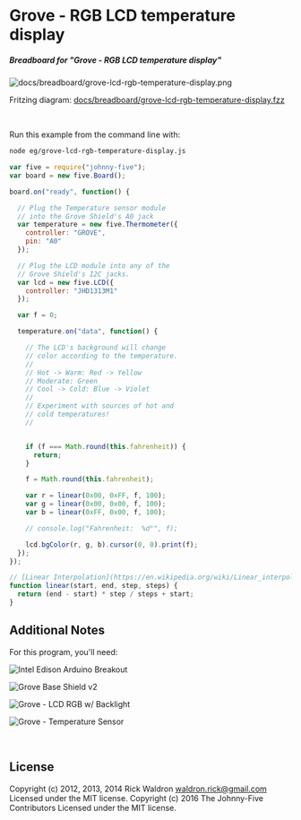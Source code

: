<!--remove-start-->

# Grove - RGB LCD temperature display

<!--remove-end-->






##### Breadboard for "Grove - RGB LCD temperature display"



![docs/breadboard/grove-lcd-rgb-temperature-display.png](breadboard/grove-lcd-rgb-temperature-display.png)<br>

Fritzing diagram: [docs/breadboard/grove-lcd-rgb-temperature-display.fzz](breadboard/grove-lcd-rgb-temperature-display.fzz)

&nbsp;




Run this example from the command line with:
```bash
node eg/grove-lcd-rgb-temperature-display.js
```


```javascript
var five = require("johnny-five");
var board = new five.Board();

board.on("ready", function() {

  // Plug the Temperature sensor module
  // into the Grove Shield's A0 jack
  var temperature = new five.Thermometer({
    controller: "GROVE",
    pin: "A0"
  });

  // Plug the LCD module into any of the
  // Grove Shield's I2C jacks.
  var lcd = new five.LCD({
    controller: "JHD1313M1"
  });

  var f = 0;

  temperature.on("data", function() {

    // The LCD's background will change
    // color according to the temperature.
    //
    // Hot -> Warm: Red -> Yellow
    // Moderate: Green
    // Cool -> Cold: Blue -> Violet
    //
    // Experiment with sources of hot and
    // cold temperatures!
    //


    if (f === Math.round(this.fahrenheit)) {
      return;
    }

    f = Math.round(this.fahrenheit);

    var r = linear(0x00, 0xFF, f, 100);
    var g = linear(0x00, 0x00, f, 100);
    var b = linear(0xFF, 0x00, f, 100);

    // console.log("Fahrenheit:  %d°", f);

    lcd.bgColor(r, g, b).cursor(0, 0).print(f);
  });
});

// [Linear Interpolation](https://en.wikipedia.org/wiki/Linear_interpolation)
function linear(start, end, step, steps) {
  return (end - start) * step / steps + start;
}


```








## Additional Notes
For this program, you'll need:

![Intel Edison Arduino Breakout](https://cdn.sparkfun.com//assets/parts/1/0/1/3/9/13097-06.jpg)

![Grove Base Shield v2](http://www.seeedstudio.com/depot/images/product/base%20shield%20V2_01.jpg)

![Grove - LCD RGB w/ Backlight](http://www.seeedstudio.com/wiki/images/0/03/Serial_LEC_RGB_Backlight_Lcd.jpg)

![Grove - Temperature Sensor](http://www.seeedstudio.com/wiki/images/thumb/b/b0/Temperature1.jpg/400px-Temperature1.jpg)



&nbsp;

<!--remove-start-->

## License
Copyright (c) 2012, 2013, 2014 Rick Waldron <waldron.rick@gmail.com>
Licensed under the MIT license.
Copyright (c) 2016 The Johnny-Five Contributors
Licensed under the MIT license.

<!--remove-end-->
